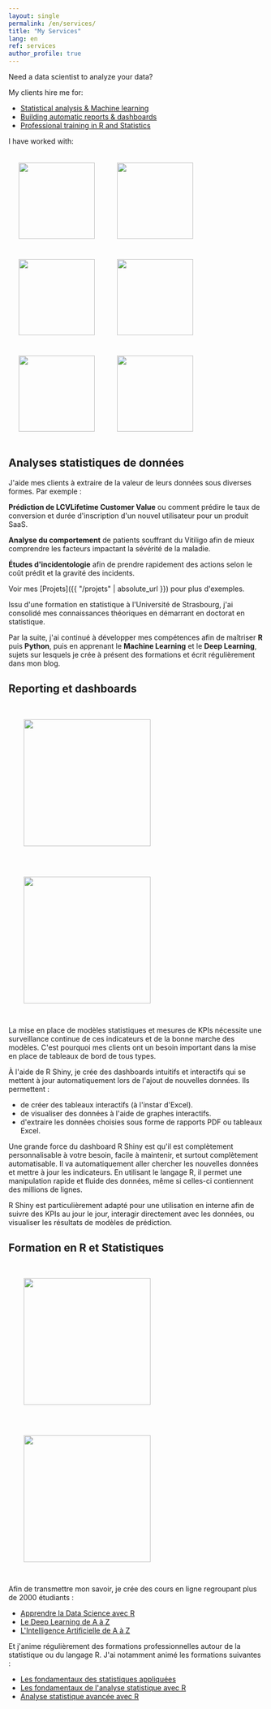 ```yaml
---
layout: single
permalink: /en/services/
title: "My Services"
lang: en
ref: services
author_profile: true
---
```


Need a data scientist to analyze your data?

My clients hire me for:

* [Statistical analysis & Machine learning](#statistical-analysis-and-machine-learning)
* [Building automatic reports & dashboards](#building-automatic-reports-and-dashboards)
* [Professional training in R and Statistics](#professional-training-in-r-and-statistics)

I have worked with:

<div class="text-center">
	<img src="{{ "/assets/images/renault-logo.png" | absolute_url }}" width="150px" style="margin: 20px">
	<img src="{{ "/assets/images/bcg-logo.png" | absolute_url }}" width="150px" style="margin: 20px">
	<img src="{{ "/assets/images/emma-logo.jpg" | absolute_url }}" width="150px" style="margin: 20px">
	<img src="{{ "/assets/images/formation-bigdata-logo.jpg" | absolute_url }}" width="150px" style="margin: 20px">
	<img src="{{ "/assets/images/cargomedia-logo.png" | absolute_url }}" width="150px" style="margin: 20px">
	<img src="{{ "/assets/images/dataexp-logo.png" | absolute_url }}" width="150px" style="margin: 20px">
</div>

## Analyses statistiques de données

J'aide mes clients à extraire de la valeur de leurs données sous diverses formes. Par exemple :

**Prédiction de <span class="tooltip">LCV<span class="tooltiptext">Lifetime Customer Value</span></span>** ou comment prédire le taux de conversion et durée d'inscription d'un nouvel utilisateur pour un produit SaaS.

**Analyse du comportement** de patients souffrant du Vitiligo afin de mieux comprendre les facteurs impactant la sévérité de la maladie.

**Études d'incidentologie** afin de prendre rapidement des actions selon le coût prédit et la gravité des incidents.

Voir mes [Projets]({{ "/projets" | absolute_url }}) pour plus d'exemples.

Issu d'une formation en statistique à l'Université de Strasbourg, j'ai consolidé mes connaissances théoriques en démarrant en doctorat en statistique. 

Par la suite, j'ai continué à développer mes compétences afin de maîtriser **R** puis **Python**, puis en apprenant le **Machine Learning** et le **Deep Learning**, sujets sur lesquels je crée à présent des formations et écrit régulièrement dans mon blog.

## Reporting et dashboards

<div class="text-center">
	<a href="{{ "/assets/images/duraviz.png" | absolute_url }}"><img src="{{ "/assets/images/duraviz.png" | absolute_url }}" width="250px" style="margin: 30px"></a>
	<a href="{{ "/assets/images/mds.png" | absolute_url }}"><img src="{{ "/assets/images/mds.png" | absolute_url }}" width="250px" style="margin: 30px"></a>
</div>

La mise en place de modèles statistiques et mesures de KPIs nécessite une surveillance continue de ces indicateurs et de la bonne marche des modèles. C'est pourquoi mes clients ont un besoin important dans la mise en place de tableaux de bord de tous types.

À l'aide de R Shiny, je crée des dashboards intuitifs et interactifs qui se mettent à jour automatiquement lors de l'ajout de nouvelles données. Ils permettent :

* de créer des tableaux interactifs (à l'instar d'Excel).
* de visualiser des données à l'aide de graphes interactifs.
* d'extraire les données choisies sous forme de rapports PDF ou tableaux Excel.

Une grande force du dashboard R Shiny est qu'il est complètement personnalisable à votre besoin, facile à maintenir, et surtout complètement automatisable. Il va automatiquement aller chercher les nouvelles données et mettre à jour les indicateurs. En utilisant le langage R, il permet une manipulation rapide et fluide des données, même si celles-ci contiennent des millions de lignes.

R Shiny est particulièrement adapté pour une utilisation en interne afin de suivre des KPIs au jour le jour, interagir directement avec les données, ou visualiser les résultats de modèles de prédiction.

## Formation en R et Statistiques

<div class="text-center">
	<a href="https://www.udemy.com/le-deep-learning-de-a-a-z/" target="_blank"><img src="{{ "/assets/images/deep-learning-udemy.png" | absolute_url }}" width="250px" style="margin: 30px"></a>
	<a href="https://www.udemy.com/datascience-r/" target="_blank"><img src="{{ "/assets/images/r-udemy.png" | absolute_url }}" width="250px" style="margin: 30px"></a>
</div>

Afin de transmettre mon savoir, je crée des cours en ligne regroupant plus de 2000 étudiants :

* [Apprendre la Data Science avec R](https://www.udemy.com/datascience-r/?couponCode=WEBSITE)
* [Le Deep Learning de A à Z](https://www.udemy.com/le-deep-learning-de-a-a-z/?couponCode=WEBSITE)
* [L'Intelligence Artificielle de A à Z](https://www.udemy.com/intelligence-artificielle-az/?couponCode=WEBSITE)

Et j'anime régulièrement des formations professionnelles autour de la statistique ou du langage R. J'ai notamment animé les formations suivantes :

* [Les fondamentaux des statistiques appliquées](https://www.ib-formation.fr/catalogue/nbs-details/catref/universib-formations-informatiques-informatique-decisionnelle-les-fondamentaux/ref/bi090/les-fondamentaux-des-statistiques-appliquees)
* [Les fondamentaux de l'analyse statistique avec R](https://www.ib-formation.fr/catalogue/nbs-details/catref/universib-formations-informatiques-informatique-decisionnelle-les-fondamentaux/ref/bi103/les-fondamentaux-de-lanalyse-statistique-avec-r)
* [Analyse statistique avancée avec R](https://www.ib-formation.fr/catalogue/nbs-details/catref/universib-formations-informatiques-informatique-decisionnelle-les-fondamentaux/ref/bi104/analyse-statistique-avancee-avec-r)

